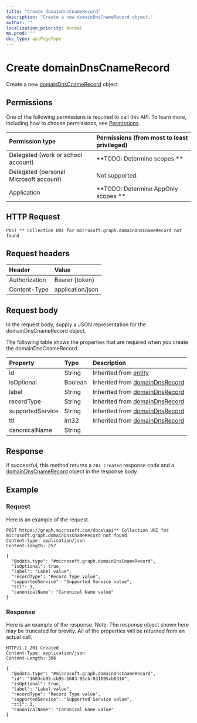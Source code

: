 ```yaml
---
title: "Create domainDnsCnameRecord"
description: "Create a new domainDnsCnameRecord object."
author: ""
localization_priority: Normal
ms.prod: ""
doc_type: apiPageType
---
```


# Create domainDnsCnameRecord

Create a new [domainDnsCnameRecord](../resources/domaindnscnamerecord.md) object.

## Permissions
One of the following permissions is required to call this API. To learn more, including how to choose permissions, see [Permissions](/concepts/permissions-reference.md).

|Permission type|Permissions (from most to least privileged)|
|:---|:---|
|Delegated (work or school account)|**TODO: Determine scopes **|
|Delegated (personal Microsoft account)|Not supported.|
|Application|**TODO: Determine AppOnly scopes **|

## HTTP Request
<!-- {
  "blockType": "ignored"
}
-->
``` http
POST ** Collection URI for microsoft.graph.domainDnsCnameRecord not found
```

## Request headers
|Header|Value|
|:---|:---|
|Authorization|Bearer {token}|
|Content-Type|application/json|

## Request body
In the request body, supply a JSON representation for the domainDnsCnameRecord object.

The following table shows the properties that are required when you create the domainDnsCnameRecord.

|Property|Type|Description|
|:---|:---|:---|
|id|String| Inherited from [entity](../resources/entity.md)|
|isOptional|Boolean| Inherited from [domainDnsRecord](../resources/domainDnsRecord.md)|
|label|String| Inherited from [domainDnsRecord](../resources/domainDnsRecord.md)|
|recordType|String| Inherited from [domainDnsRecord](../resources/domainDnsRecord.md)|
|supportedService|String| Inherited from [domainDnsRecord](../resources/domainDnsRecord.md)|
|ttl|Int32| Inherited from [domainDnsRecord](../resources/domainDnsRecord.md)|
|canonicalName|String||



## Response
If successful, this method returns a `201 Created` response code and a [domainDnsCnameRecord](../resources/domaindnscnamerecord.md) object in the response body.

## Example

### Request
Here is an example of the request.
<!-- {
  "blockType": "request",
  "name": "create_domaindnscnamerecord_from_"
}
-->
``` http
POST https://graph.microsoft.com/docs\api** Collection URI for microsoft.graph.domainDnsCnameRecord not found
Content-type: application/json
Content-length: 257

{
  "@odata.type": "#microsoft.graph.domainDnsCnameRecord",
  "isOptional": true,
  "label": "Label value",
  "recordType": "Record Type value",
  "supportedService": "Supported Service value",
  "ttl": 3,
  "canonicalName": "Canonical Name value"
}
```

### Response
Here is an example of the response. Note: The response object shown here may be truncated for brevity. All of the properties will be returned from an actual call.
<!-- {
  "blockType": "response",
  "truncated": true,
  "@odata.type": "microsoft.graph.domaindnscnamerecord"
}
-->
``` http
HTTP/1.1 201 Created
Content-Type: application/json
Content-Length: 306

{
  "@odata.type": "#microsoft.graph.domainDnsCnameRecord",
  "id": "1603cb95-cb95-1603-95cb-031695cb0316",
  "isOptional": true,
  "label": "Label value",
  "recordType": "Record Type value",
  "supportedService": "Supported Service value",
  "ttl": 3,
  "canonicalName": "Canonical Name value"
}
```

